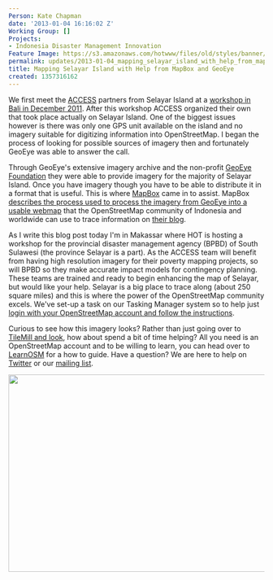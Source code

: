 ```yaml
---
Person: Kate Chapman
date: '2013-01-04 16:16:02 Z'
Working Group: []
Projects:
- Indonesia Disaster Management Innovation
Feature Image: https://s3.amazonaws.com/hotwww/files/old/styles/banner/public/selayar.jpg
permalink: updates/2013-01-04_mapping_selayar_island_with_help_from_mapbox_and_geoeye
title: Mapping Selayar Island with Help from MapBox and GeoEye
created: 1357316162
---
```

<p>We first meet the <a href="http://www.access-indo.or.id/">ACCESS</a> partners from Selayar Island at a <a href="http://hot.openstreetmap.org/updates/2011-12-08_openstreetmap_and_quantum_gis_training_in_bali">workshop in Bali in December 2011</a>. After this workshop ACCESS organized their own that took place actually on Selayar Island. One of the biggest issues however is there was only one GPS unit available on the island and no imagery suitable for digitizing information into OpenStreetMap. I began the process of looking for possible sources of imagery then and fortunately GeoEye was able to answer the call.<!--break--></p><p>Through GeoEye's extensive imagery archive and the non-profit <a href="http://www.geoeyefoundation.org/">GeoEye Foundation</a> they were able to provide imagery for the majority of Selayar Island. Once you have imagery though you have to be able to distribute it in a format that is useful. This is where <a href="http://mapbox.com/">MapBox</a> came in to assist. MapBox <a href="http://mapbox.com/blog/pansharpening-satellite-imagery-openstreetmap/">describes the process used to process the imagery from GeoEye into a usable webmap</a> that the OpenStreetMap community of Indonesia and worldwide can use to trace information on <a href="http://mapbox.com/blog/pansharpening-satellite-imagery-openstreetmap/">their blog</a>.</p><p>As I write this blog post today I'm in Makassar where HOT is hosting a workshop for the provincial disaster management agency (BPBD) of South Sulawesi (the province Selayar is a part). As the ACCESS team will benefit from having high resolution imagery for their poverty mapping projects, so will BPBD so they make accurate impact models for contingency planning. These teams are trained and ready to begin enhancing the map of Selayar, but would like your help. Selayar is a big place to trace along (about 250 square miles) and this is where the power of the OpenStreetMap community excels. We've set-up a task on our Tasking Manager system so to help just <a href="http://tasks.hotosm.org/job/135">login with your OpenStreetMap account and follow the instructions</a>.</p><p>Curious to see how this imagery looks? Rather than just going over to <a href="http://a.tiles.mapbox.com/v3/geoeye.map-0zmhzttc.html#17.00/-6.32086/120.47532">TileMill and look</a>, how about spend a bit of time helping? All you need is an OpenStreetMap account and to be willing to learn, you can head over to <a href="http://www.learnosm.org/">LearnOSM</a> for a how to guide. Have a question? We are here to help on <a href="http://twitter.com/hotosm">Twitter</a> or our <a href="http://lists.openstreetmap.org/listinfo/hot">mailing list</a>.</p><p><a href="http://tasks.hotosm.org/job/135"><img src="https://s3.amazonaws.com/hotwww/files/old/selayar_0.jpg" alt="" width="780" height="388"></a></p>
